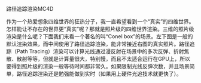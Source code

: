 路径追踪渲染MC4D

作为一个热爱想象四维世界的狂热分子，我一直希望看到一个“真实”的四维世界。怎样能让不存在的世界更“真实”呢？那就是照片级的四维世界渲染。三维的照片级渲染是什么呢？下面我们来看一个著名的叫“Conel box”的场景。左下图是一般的默认渲染效果，而中间使用了路径追踪渲染，能非常接近右图的真实照片。路径追踪（Path Tracing）渲染可以计算光线通过漫反射在场景中的多次反弹、折射焦散、散射等等，但就是计算量很大，特别慢，而且不太适合运行在GPU上，所以要得到照片级的渲染一般等待时间都非常久。如果限制光线反弹次数，并且场景简单，路径追踪渲染还是勉强能做到实时（如果用上硬件光追技术就更快了）。